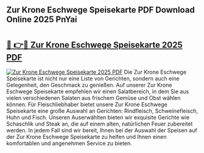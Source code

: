 ## Zur Krone Eschwege Speisekarte PDF Download Online 2025 PnYai

# <h2><a href="http://gc8ouo.nevu.top/?p=Zur+Krone+Eschwege+Speisekarte">🔗 👉🔴 Zur Krone Eschwege Speisekarte 2025 PDF</a></h2>

[![Zur Krone Eschwege Speisekarte 2025 PDF](https://i.imgur.com/dBaPXMq.png)](http://gc8ouo.nevu.top/?p=Zur+Krone+Eschwege+Speisekarte)
Die Zur Krone Eschwege Speisekarte ist nicht nur eine Liste von Gerichten, sondern auch eine Gelegenheit, den Geschmack zu genießen. Auf unserer Zur Krone Eschwege Speisekarte empfehlen wir einen Salatbereich, in dem Sie aus vielen verschiedenen Salaten aus frischem Gemüse und Obst wählen können. Für Fleischliebhaber bietet unsere Zur Krone Eschwege Speisekarte eine große Auswahl an Gerichten: Rindfleisch, Schweinefleisch, Huhn und Fisch. Unseren Auserwählten bieten wir exquisite Gerichte wie Schaschlik und Steak an, die auf einem alten, natürlichen Feuer zubereitet werden. In jedem Fall sind wir bereit, Ihnen bei der Auswahl der Speisen auf der Zur Krone Eschwege Speisekarte zu helfen und Ihnen einen komfortablen und angenehmen Service zu bieten.
